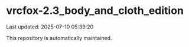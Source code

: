 # vrcfox-2.3_body_and_cloth_edition

Last updated: 2025-07-10 05:39:20

This repository is automatically maintained.
